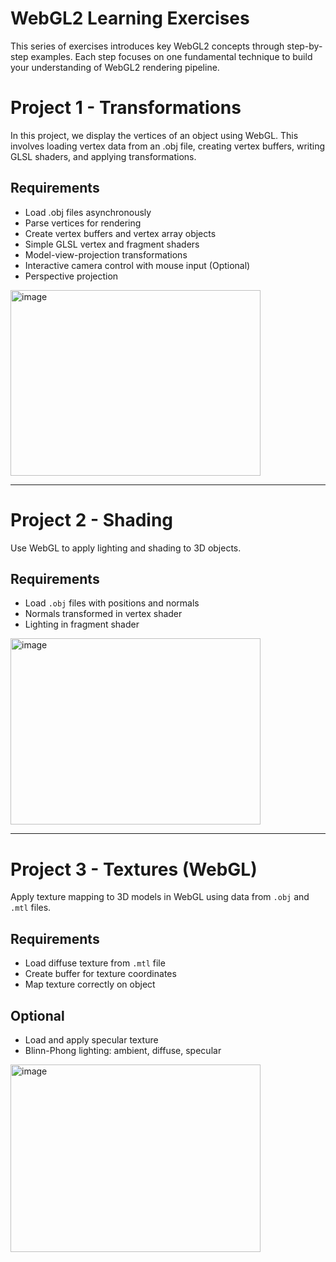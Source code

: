 # WebGL2 Learning Exercises

This series of exercises introduces key WebGL2 concepts through step-by-step examples. Each step focuses on one fundamental technique to build your understanding of WebGL2 rendering pipeline.

# Project 1 - Transformations 
In this project, we display the vertices of an object using WebGL. This involves loading vertex data from an .obj file, creating vertex buffers, writing GLSL shaders, and applying transformations.

## Requirements

- Load .obj files asynchronously
- Parse vertices for rendering
- Create vertex buffers and vertex array objects
- Simple GLSL vertex and fragment shaders
- Model-view-projection transformations
- Interactive camera control with mouse input (Optional)
- Perspective projection

<img width="400" height="297" alt="image" src="https://github.com/user-attachments/assets/ecef2627-09a0-4673-b2b4-0a756f5334f5" />

---

# Project 2 - Shading

Use WebGL to apply lighting and shading to 3D objects.

## Requirements

- Load `.obj` files with positions and normals   
- Normals transformed in vertex shader  
- Lighting in fragment shader  

<img width="400" height="298" alt="image" src="https://github.com/user-attachments/assets/fbe46b52-652e-4dcb-8acd-94b6d08b5948" />

---

# Project 3 - Textures (WebGL)

Apply texture mapping to 3D models in WebGL using data from `.obj` and `.mtl` files.

## Requirements

- Load diffuse texture from `.mtl` file  
- Create buffer for texture coordinates  
- Map texture correctly on object  

## Optional

- Load and apply specular texture  
- Blinn-Phong lighting: ambient, diffuse, specular  

<img width="400" height="300" alt="image" src="https://github.com/user-attachments/assets/219ad117-74bb-44de-aebb-274e21dd5448" />

